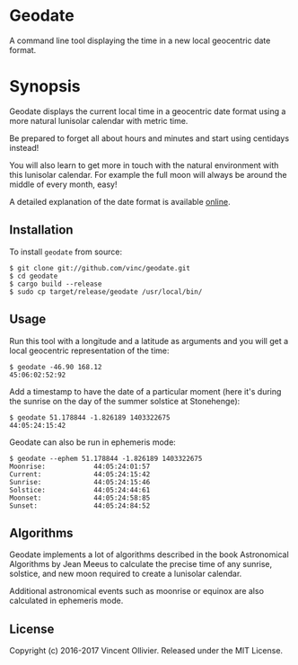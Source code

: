 Geodate
=======

A command line tool displaying the time in a new local geocentric date format.


Synopsis
========

Geodate displays the current local time in a geocentric date format using a
more natural lunisolar calendar with metric time.

Be prepared to forget all about hours and minutes and start using centidays
instead!

You will also learn to get more in touch with the natural environment with this
lunisolar calendar. For example the full moon will always be around the middle
of every month, easy!

A detailed explanation of the date format is available
[online](http://files.vinc.cc/calendar.html).


Installation
------------

To install `geodate` from source:

    $ git clone git://github.com/vinc/geodate.git
    $ cd geodate
    $ cargo build --release
    $ sudo cp target/release/geodate /usr/local/bin/


Usage
-----

Run this tool with a longitude and a latitude as arguments and you will get
a local geocentric representation of the time:

    $ geodate -46.90 168.12
    45:06:02:52:92

Add a timestamp to have the date of a particular moment (here it's during the
sunrise on the day of the summer solstice at Stonehenge):

    $ geodate 51.178844 -1.826189 1403322675
    44:05:24:15:42

Geodate can also be run in ephemeris mode:

    $ geodate --ephem 51.178844 -1.826189 1403322675
    Moonrise:            44:05:24:01:57
    Current:             44:05:24:15:42
    Sunrise:             44:05:24:15:46
    Solstice:            44:05:24:44:61
    Moonset:             44:05:24:58:85
    Sunset:              44:05:24:84:52


Algorithms
----------

Geodate implements a lot of algorithms described in the book Astronomical
Algorithms by Jean Meeus to calculate the precise time of any sunrise,
solstice, and new moon required to create a lunisolar calendar.

Additional astronomical events such as moonrise or equinox are also calculated
in ephemeris mode.


License
-------

Copyright (c) 2016-2017 Vincent Ollivier. Released under the MIT License.
